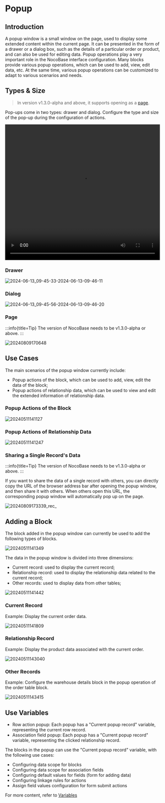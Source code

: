 # Popup

## Introduction

A popup window is a small window on the page, used to display some extended content within the current page. It can be presented in the form of a drawer or a dialog box, such as the details of a particular order or product, and can also be used for editing data. Popup operations play a very important role in the NocoBase interface configuration. Many blocks provide various popup operations, which can be used to add, view, edit data, etc. At the same time, various popup operations can be customized to adapt to various scenarios and needs.

## Types & Size

> In version v1.3.0-alpha and above, it supports opening as a [page](/handbook/ui/pop-up#page).

Pop-ups come in two types: drawer and dialog. Configure the type and size of the pop-up during the configuration of actions.

<video width="100%" height="440" controls>

 <source src="https://static-docs.nocobase.com/z-2024-06-13-09.43.42-2024-06-13-09-44-18.mp4">

</video>

### Drawer

![2024-06-13_09-45-33-2024-06-13-09-46-11](https://static-docs.nocobase.com/2024-06-13_09-45-33-2024-06-13-09-46-11.png)

### Dialog

![2024-06-13_09-45-56-2024-06-13-09-46-20](https://static-docs.nocobase.com/2024-06-13_09-45-56-2024-06-13-09-46-20.png)

### Page

:::info{title=Tip}
The version of NocoBase needs to be v1.3.0-alpha or above.
:::

![20240809170648](https://nocobase-docs.oss-cn-beijing.aliyuncs.com/20240809170648.png)

## Use Cases

The main scenarios of the popup window currently include:

- Popup actions of the block, which can be used to add, view, edit the data of the block;
- Popup actions of relationship data, which can be used to view and edit the extended information of relationship data.

### Popup Actions of the Block

![20240511141127](https://static-docs.nocobase.com/20240511141127.png)

### Popup Actions of Relationship Data

![20240511141247](https://static-docs.nocobase.com/20240511141247.png)

### Sharing a Single Record's Data

:::info{title=Tip}
The version of NocoBase needs to be v1.3.0-alpha or above.
:::

If you want to share the data of a single record with others, you can directly copy the URL of the browser address bar after opening the popup window, and then share it with others. When others open this URL, the corresponding popup window will automatically pop up on the page.

![20240809173339_rec_](https://nocobase-docs.oss-cn-beijing.aliyuncs.com/20240809173339_rec_.gif)

## Adding a Block

The block added in the popup window can currently be used to add the following types of blocks.

![20240511141349](https://static-docs.nocobase.com/20240511141349.png)

The data in the popup window is divided into three dimensions:

- Current record: used to display the current record;
- Relationship record: used to display the relationship data related to the current record;
- Other records: used to display data from other tables;

![20240511141442](https://static-docs.nocobase.com/20240511141442.png)

### Current Record

Example: Display the current order data.

![20240511141809](https://static-docs.nocobase.com/20240511141809.gif)

### Relationship Record

Example: Display the product data associated with the current order.

![20240511143040](https://static-docs.nocobase.com/20240511143040.gif)

### Other Records

Example: Configure the warehouse details block in the popup operation of the order table block.

![20240511143415](https://static-docs.nocobase.com/20240511143415.gif)

## Use Variables

- Row action popup: Each popup has a "Current popup record" variable, representing the current row record.
- Association field popup: Each popup has a "Current popup record" variable, representing the clicked relationship record.

The blocks in the popup can use the "Current popup record" variable, with the following use cases:

- Configuring data scope for blocks
- Configuring data scope for association fields
- Configuring default values for fields (form for adding data)
- Configuring linkage rules for actions
- Assign field values configuration for form submit actions

For more content, refer to [Variables](/handbook/ui/variables)
